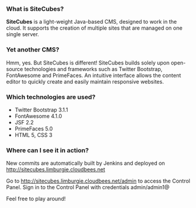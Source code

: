 ### What is SiteCubes?

**SiteCubes** is a light-weight Java-based CMS, designed to work in the cloud. It supports the creation of multiple sites that are managed on one single server.

### Yet another CMS?

Hmm, yes. But SiteCubes is different! SiteCubes builds solely upon open-source technologies and frameworks such as Twitter Bootstrap, FontAwesome and PrimeFaces. An intuitive interface allows the content editor to quickly create and easily maintain responsive websites.

### Which technologies are used?

* Twitter Bootstrap 3.1.1
* FontAwesome 4.1.0
* JSF 2.2
* PrimeFaces 5.0
* HTML 5, CSS 3

### Where can I see it in action?

New commits are automatically built by Jenkins and deployed on
http://sitecubes.limburgie.cloudbees.net

Go to http://sitecubes.limburgie.cloudbees.net/admin to access the Control Panel.
Sign in to the Control Panel with credentials admin/admin1@

Feel free to play around!
